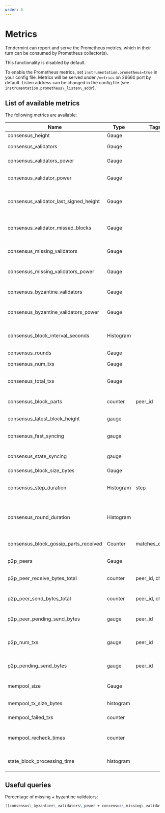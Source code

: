 ```yaml
---
order: 5
---
```


# Metrics

Tendermint can report and serve the Prometheus metrics, which in their turn can
be consumed by Prometheus collector(s).

This functionality is disabled by default.

To enable the Prometheus metrics, set `instrumentation.prometheus=true` in your
config file. Metrics will be served under `/metrics` on 26660 port by default.
Listen address can be changed in the config file (see
`instrumentation.prometheus\_listen\_addr`).

## List of available metrics

The following metrics are available:

| **Name**                               | **Type**  | **Tags**        | **Description**                                                                                                                            |
|----------------------------------------|-----------|-----------------|--------------------------------------------------------------------------------------------------------------------------------------------|
| consensus_height                       | Gauge     |                 | Height of the chain                                                                                                                        |
| consensus_validators                   | Gauge     |                 | Number of validators                                                                                                                       |
| consensus_validators_power             | Gauge     |                 | Total voting power of all validators                                                                                                       |
| consensus_validator_power              | Gauge     |                 | Voting power of the node if in the validator set                                                                                           |
| consensus_validator_last_signed_height | Gauge     |                 | Last height the node signed a block, if the node is a validator                                                                            |
| consensus_validator_missed_blocks      | Gauge     |                 | Total amount of blocks missed for the node, if the node is a validator                                                                     |
| consensus_missing_validators           | Gauge     |                 | Number of validators who did not sign                                                                                                      |
| consensus_missing_validators_power     | Gauge     |                 | Total voting power of the missing validators                                                                                               |
| consensus_byzantine_validators         | Gauge     |                 | Number of validators who tried to double sign                                                                                              |
| consensus_byzantine_validators_power   | Gauge     |                 | Total voting power of the byzantine validators                                                                                             |
| consensus_block_interval_seconds       | Histogram |                 | Time between this and last block (Block.Header.Time) in seconds                                                                            |
| consensus_rounds                       | Gauge     |                 | Number of rounds                                                                                                                           |
| consensus_num_txs                      | Gauge     |                 | Number of transactions                                                                                                                     |
| consensus_total_txs                    | Gauge     |                 | Total number of transactions committed                                                                                                     |
| consensus_block_parts                  | counter   | peer_id         | number of blockparts transmitted by peer                                                                                                   |
| consensus_latest_block_height          | gauge     |                 | /status sync_info number                                                                                                                   |
| consensus_fast_syncing                 | gauge     |                 | either 0 (not fast syncing) or 1 (syncing)                                                                                                 |
| consensus_state_syncing                | gauge     |                 | either 0 (not state syncing) or 1 (syncing)                                                                                                |
| consensus_block_size_bytes             | Gauge     |                 | Block size in bytes                                                                                                                        |
| consensus_step_duration                | Histogram | step            | Histogram of durations for each step in the consensus protocol                                                                             |
| consensus_round_duration               | Histogram |                 | Histogram of durations for all the rounds that have occurred since the process started                                                     |
| consensus_block_gossip_parts_received  | Counter   | matches_current | Number of block parts received by the node                                                                                                 |
| p2p_peers                              | Gauge     |                 | Number of peers node's connected to                                                                                                        |
| p2p_peer_receive_bytes_total           | counter   | peer_id, chID   | number of bytes per channel received from a given peer                                                                                     |
| p2p_peer_send_bytes_total              | counter   | peer_id, chID   | number of bytes per channel sent to a given peer                                                                                           |
| p2p_peer_pending_send_bytes            | gauge     | peer_id         | number of pending bytes to be sent to a given peer                                                                                         |
| p2p_num_txs                            | gauge     | peer_id         | number of transactions submitted by each peer_id                                                                                           |
| p2p_pending_send_bytes                 | gauge     | peer_id         | amount of data pending to be sent to peer                                                                                                  |
| mempool_size                           | Gauge     |                 | Number of uncommitted transactions                                                                                                         |
| mempool_tx_size_bytes                  | histogram |                 | transaction sizes in bytes                                                                                                                 |
| mempool_failed_txs                     | counter   |                 | number of failed transactions                                                                                                              |
| mempool_recheck_times                  | counter   |                 | number of transactions rechecked in the mempool                                                                                            |
| state_block_processing_time            | histogram |                 | time between BeginBlock and EndBlock in ms                                                                                                 |

## Useful queries

Percentage of missing + byzantine validators:

```md
((consensus\_byzantine\_validators\_power + consensus\_missing\_validators\_power) / consensus\_validators\_power) * 100
```
